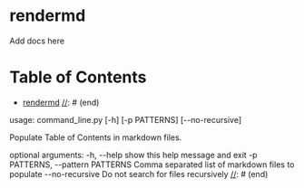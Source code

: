 # rendermd

Add docs here

[//]: # (start:toc)
Table of Contents
=================
- [rendermd](#rendermd)
[//]: # (end)

[//]: # (start:shell`python -m rendermd.command_line --help`)
usage: command_line.py [-h] [-p PATTERNS] [--no-recursive]

Populate Table of Contents in markdown files.

optional arguments:
  -h, --help            show this help message and exit
  -p PATTERNS, --pattern PATTERNS
                        Comma separated list of markdown files to populate
  --no-recursive        Do not search for files recursively
[//]: # (end)

